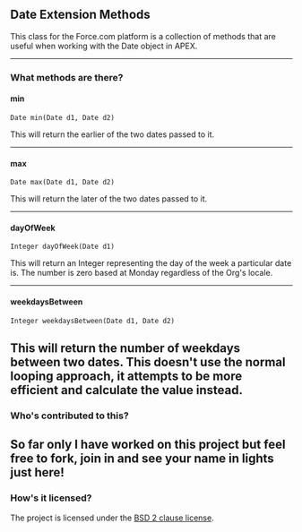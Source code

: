 ## Date Extension Methods

This class for the Force.com platform is a collection of methods that are useful when working with the Date object in APEX.

---

### What methods are there?

#### min
	Date min(Date d1, Date d2)
	
This will return the earlier of the two dates passed to it.
***

#### max
	Date max(Date d1, Date d2)

This will return the later of the two dates passed to it.
***

#### dayOfWeek
	Integer dayOfWeek(Date d1)

This will return an Integer representing the day of the week a particular date is.  The number is zero based at Monday regardless of the Org's locale.
***

#### weekdaysBetween
	Integer weekdaysBetween(Date d1, Date d2)
	
This will return the number of weekdays between two dates.  This doesn't use the normal looping approach, it attempts to be more efficient and calculate the value instead.
---

### Who's contributed to this?

So far only I have worked on this project but feel free to fork, join in and see your name in lights just here!
---

### How's it licensed?

The project is licensed under the [BSD 2 clause license](http://www.opensource.org/licenses/bsd-license.php).